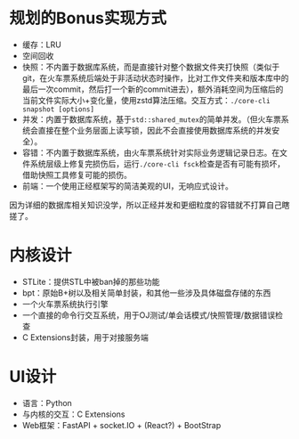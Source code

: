 # 规划的Bonus实现方式
- 缓存：LRU
- 空间回收
- 快照：不内置于数据库系统，而是直接针对整个数据文件夹打快照（类似于git，在火车票系统后端处于非活动状态时操作，比对工作文件夹和版本库中的最后一次commit，然后打一个新的commit进去），额外消耗空间为压缩后的 当前文件实际大小+变化量，使用zstd算法压缩。交互方式：`./core-cli snapshot [options]`
- 并发：内置于数据库系统，基于`std::shared_mutex`的简单并发。（但火车票系统会直接在整个业务层面上读写锁，因此不会直接使用数据库系统的并发安全）。
- 容错：不内置于数据库系统，由火车票系统针对实际业务逻辑记录日志。在文件系统层级上修复完损伤后，运行`./core-cli fsck`检查是否有可能有损坏，借助快照工具修复可能的损伤。
- 前端：一个使用正经框架写的简洁美观的UI，无响应式设计。

因为详细的数据库相关知识没学，所以正经并发和更细粒度的容错就不打算自己瞎搓了。

# 内核设计
- STLite：提供STL中被ban掉的那些功能
- bpt：原始B+树以及相关简单封装，和其他一些涉及具体磁盘存储的东西
- 一个火车票系统执行引擎
- 一个直接的命令行交互系统，用于OJ测试/单会话模式/快照管理/数据错误检查
- C Extensions封装，用于对接服务端
# UI设计
- 语言：Python
- 与内核的交互：C Extensions
- Web框架：FastAPI + socket.IO + (React?) + BootStrap